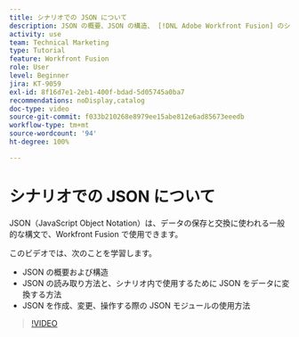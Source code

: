 ```yaml
---
title: シナリオでの JSON について
description: JSON の概要、JSON の構造、 [!DNL Adobe Workfront Fusion] のシナリオ内で使用するために JSON をデータに変換する方法について説明します。
activity: use
team: Technical Marketing
type: Tutorial
feature: Workfront Fusion
role: User
level: Beginner
jira: KT-9059
exl-id: 8f16d7e1-2eb1-400f-bdad-5d05745a0ba7
recommendations: noDisplay,catalog
doc-type: video
source-git-commit: f033b210268e8979ee15abe812e6ad85673eeedb
workflow-type: tm+mt
source-wordcount: '94'
ht-degree: 100%

---
```


# シナリオでの JSON について

JSON（JavaScript Object Notation）は、データの保存と交換に使われる一般的な構文で、Workfront Fusion で使用できます。

このビデオでは、次のことを学習します。

* JSON の概要および構造
* JSON の読み取り方法と、シナリオ内で使用するために JSON をデータに変換する方法
* JSON を作成、変更、操作する際の JSON モジュールの使用方法

>[!VIDEO](https://video.tv.adobe.com/v/335300/?quality=12&learn=on)
